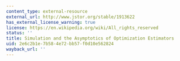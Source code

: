 ```yaml
---
content_type: external-resource
external_url: http://www.jstor.org/stable/1913622
has_external_license_warning: true
license: https://en.wikipedia.org/wiki/All_rights_reserved
status: ''
title: Simulation and the Asymptotics of Optimization Estimators
uid: 2e6c2b1e-7b58-4e72-bb57-f0d10e562824
wayback_url: ''
---
```

